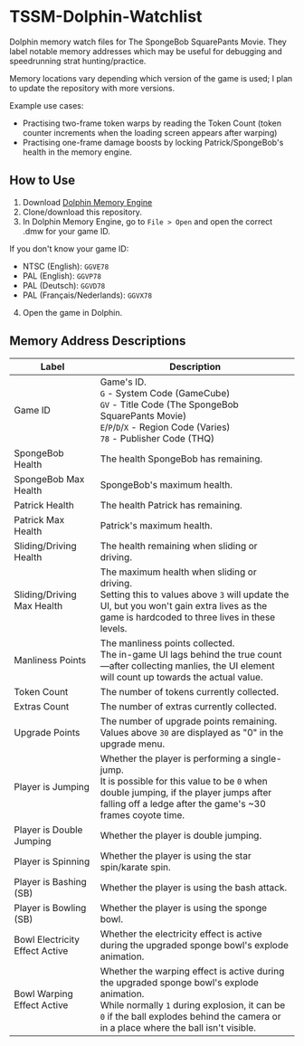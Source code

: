 # TSSM-Dolphin-Watchlist
Dolphin memory watch files for The SpongeBob SquarePants Movie. They label notable memory addresses which may be useful for debugging and speedrunning strat hunting/practice.

Memory locations vary depending which version of the game is used; I plan to update the repository with more versions.

Example use cases:
- Practising two-frame token warps by reading the Token Count (token counter increments when the loading screen appears after warping)
- Practising one-frame damage boosts by locking Patrick/SpongeBob's health in the memory engine.

## How to Use
1. Download [Dolphin Memory Engine](https://github.com/aldelaro5/Dolphin-memory-engine/releases)
2. Clone/download this repository.
3. In Dolphin Memory Engine, go to `File > Open` and open the correct .dmw for your game ID.

If you don't know your game ID:
- NTSC (English): `GGVE78`
- PAL (English): `GGVP78`
- PAL (Deutsch): `GGVD78`
- PAL (Français/Nederlands): `GGVX78`
4. Open the game in Dolphin.

## Memory Address Descriptions

| Label | Description |
|-------|-------------|
|Game ID|Game's ID.<br />`G` - System Code (GameCube)<br />`GV` - Title Code (The SpongeBob SquarePants Movie)<br />`E`/`P`/`D`/`X` - Region Code (Varies)<br />`78` - Publisher Code (THQ)|
|SpongeBob Health|The health SpongeBob has remaining.|
|SpongeBob Max Health|SpongeBob's maximum health.|
|Patrick Health|The health Patrick has remaining.|
|Patrick Max Health|Patrick's maximum health.|
|Sliding/Driving Health|The health remaining when sliding or driving.
|Sliding/Driving Max Health|The maximum health when sliding or driving.<br />Setting this to values above `3` will update the UI, but you won't gain extra lives as the game is hardcoded to three lives in these levels.
|Manliness Points|The manliness points collected.<br />The in-game UI lags behind the true count—after collecting manlies, the UI element will count up towards the actual value.
|Token Count|The number of tokens currently collected.|
|Extras Count|The number of extras currently collected.|
|Upgrade Points|The number of upgrade points remaining.<br />Values above `30` are displayed as "0" in the upgrade menu.|
|Player is Jumping|Whether the player is performing a single-jump.<br />It is possible for this value to be `0` when double jumping, if the player jumps after falling off a ledge after the game's ~30 frames coyote time.|
|Player is Double Jumping|Whether the player is double jumping.|
|Player is Spinning|Whether the player is using the star spin/karate spin.|
|Player is Bashing (SB)|Whether the player is using the bash attack.|
|Player is Bowling (SB)|Whether the player is using the sponge bowl.|
|Bowl Electricity Effect Active|Whether the electricity effect is active during the upgraded sponge bowl's explode animation.|
|Bowl Warping Effect Active|Whether the warping effect is active during the upgraded sponge bowl's explode animation. <br />While normally `1` during explosion, it can be `0` if the ball explodes behind the camera or in a place where the ball isn't visible.